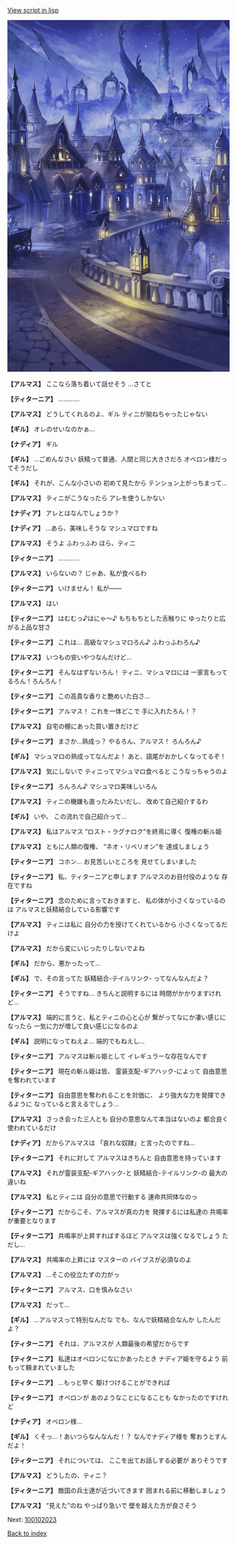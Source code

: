 [View script in lisp](../scripts/100102011.txt)

![101_city_night3.png](../images/backgrounds/101_city_night3.png)

**【アルマス】**
ここなら落ち着いて話せそう
…さてと

**【ティターニア】**
…………

**【アルマス】**
どうしてくれるのよ、ギル
ティニが拗ねちゃったじゃない

**【ギル】**
オレのせいなのかぁ…

**【ナディア】**
ギル

**【ギル】**
…ごめんなさい
妖精って普通、人間と同じ大きさだろ
オベロン様だってそうだし

**【ギル】**
それが、こんな小さいの
初めて見たから
テンション上がっちまって…

**【アルマス】**
ティニがこうなったら
アレを使うしかない

**【ナディア】**
アレとはなんでしょうか？

**【ナディア】**
…あら、美味しそうな
マシュマロですね

**【アルマス】**
そうよ
ふわっふわ
ほら、ティニ

**【ティターニア】**
…………

**【アルマス】**
いらないの？
じゃあ、私が食べるわ

**【ティターニア】**
いけません！
私が――

**【アルマス】**
はい

**【ティターニア】**
はむむっ♪はにゃ～♪
もちもちとした舌触りに
ゆったりと広がる上品な甘さ

**【ティターニア】**
これは…
高級なマシュマロろん♪
ふわっふわろん♪

**【アルマス】**
いつもの安いやつなんだけど…

**【ティターニア】**
そんなはずないろん！
ティニ、マシュマロには
一家言もってるろん！ろんろん！

**【ティターニア】**
この高貴な香りと艶めいた白さ…

**【ティターニア】**
アルマス！
これを一体どこで
手に入れたろん！？

**【アルマス】**
自宅の棚にあった買い置きだけど

**【ティターニア】**
まさか…熟成っ？
やるろん、アルマス！
ろんろん♪

**【ギル】**
マシュマロの熟成ってなんだよ！
あと、語尾がおかしくなってるぞ！

**【アルマス】**
気にしないで
ティニってマシュマロ食べると
こうなっちゃうのよ

**【ティターニア】**
ろんろん♪
マシュマロ美味しいろん

**【アルマス】**
ティニの機嫌も直ったみたいだし、
改めて自己紹介するわ

**【ギル】**
いや、
この流れで自己紹介って…

**【アルマス】**
私はアルマス
“ロスト・ラグナロク”を終焉に導く
復権の斬ル姫

**【アルマス】**
ともに人類の復権、
“ネオ・リベリオン”を
達成しましょう

**【ティターニア】**
コホン…
お見苦しいところを
見せてしまいました

**【ティターニア】**
私、ティターニアと申します
アルマスのお目付役のような
存在ですね

**【ティターニア】**
念のために言っておきますと、
私の体が小さくなっているのは
アルマスと妖精結合している影響です

**【アルマス】**
ティニは私に
自分の力を授けてくれているから
小さくなってるだけよ

**【アルマス】**
だから変にいじったりしないでよね

**【ギル】**
だから、悪かったって…

**【ギル】**
で、その言ってた
妖精結合-テイルリンク-
ってなんなんだよ？

**【ティターニア】**
そうですね…
きちんと説明するには
時間がかかりますけれど…

**【アルマス】**
端的に言うと、私とティニの心と心が
繋がってなにか凄い感じになったら
一気に力が増して良い感じになるのよ

**【ギル】**
説明になってねえよ…
端的でもねえし…

**【ティターニア】**
アルマスは斬ル姫として
イレギュラーな存在なんです

**【ティターニア】**
現在の斬ル姫は皆、
霊装支配-ギアハック-によって
自由意思を奪われています

**【ティターニア】**
自由意思を奪われることを対価に、
より強大な力を発揮できるように
なっていると言えるでしょう…

**【アルマス】**
さっき会った三人とも
自分の意思なんて本当はないのよ
都合良く使われているだけ

**【ナディア】**
だからアルマスは
「哀れな奴隷」と言ったのですね…

**【ティターニア】**
それに対して
アルマスはきちんと
自由意思を持っています

**【アルマス】**
それが霊装支配-ギアハック-と
妖精結合-テイルリンク-の
最大の違いね

**【アルマス】**
私とティニは
自分の意思で行動する
運命共同体なのっ

**【ティターニア】**
だからこそ、アルマスが真の力を
発揮するには私達の
共鳴率が重要となります

**【ティターニア】**
共鳴率が上昇すればするほど
アルマスは強くなるでしょう
ただし…

**【アルマス】**
共鳴率の上昇には
マスターの
バイブスが必須なのよ

**【アルマス】**
…そこの役立たずの力がっ

**【ティターニア】**
アルマス、口を慎みなさい

**【アルマス】**
だって…

**【ギル】**
…アルマスって特別なんだな
でも、なんで妖精結合なんか
したんだよ？

**【ティターニア】**
それは、アルマスが
人類最後の希望だからです

**【ティターニア】**
私達はオベロンになにかあったとき
ナディア姫を守るよう
前もって頼まれていました

**【ティターニア】**
…もっと早く
駆けつけることができれば

**【ティターニア】**
オベロンが
あのようなことになることも
なかったのですけれど

**【ナディア】**
オベロン様…

**【ギル】**
くそっ…！あいつらなんなんだ！？
なんでナディア様を
奪おうとすんだよ！

**【ティターニア】**
それについては、
ここを出てお話しする必要が
ありそうです

**【アルマス】**
どうしたの、ティニ？

**【ティターニア】**
敵国の兵士達が近づいてきます
囲まれる前に移動しましょう

**【アルマス】**
“見えた”のね
やっぱり急いで
壁を越えた方が良さそう


Next: [100102023](100102023.md)

[Back to index](index.md)
